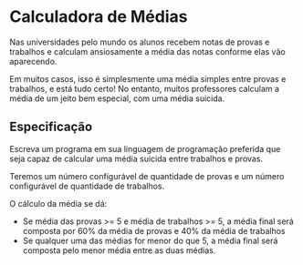 # Calculadora de Médias

Nas universidades pelo mundo os alunos recebem notas de provas e trabalhos e calculam ansiosamente a média das notas conforme elas vão aparecendo.

Em muitos casos, isso é simplesmente uma média simples entre provas e trabalhos, e está tudo certo! No entanto, muitos professores calculam a média de um jeito bem especial, com uma média suicida.

## Especificação

Escreva um programa em sua linguagem de programação preferida que seja capaz de calcular uma média suicida entre trabalhos e provas.

Teremos um número configurável de quantidade de provas e um número configurável de quantidade de trabalhos.

O cálculo da média se dá:

- Se média das provas >= 5 e média de trabalhos >= 5, a média final será composta por 60% da média de provas e 40% da média de trabalhos
- Se qualquer uma das médias for menor do que 5, a média final será composta pelo menor média entre as duas médias.
